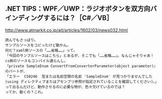## .NET TIPS：WPF／UWP：ラジオボタンを双方向バインディングするには？［C#／VB］
http://www.atmarkit.co.jp/ait/articles/1602/03/news032.html
```
読んでもさっぱり。
サンプルソースをコピったけど動かん。
何だ？xaml側ソースの「……省略……」って。
「今回のサンプルソースはこちら」とあるが、そこでも「……省略……」。なんじゃそりゃあ！
cs側のソースもコンパイル通らんし。
『private SampleEnum ConvertFromConverterParameter(object parameter)』のパートが、
「エラー  CS0246  型または名前空間の名前 'SampleEnum' が見つかりませんでした (using ディレクティブまたはアセンブリ参照が指定されていることを確認してください)。」
って出るんだけど、動作させるのに必要な物が、色々欠けているのでは？
ってか、動くの？これ。
```
